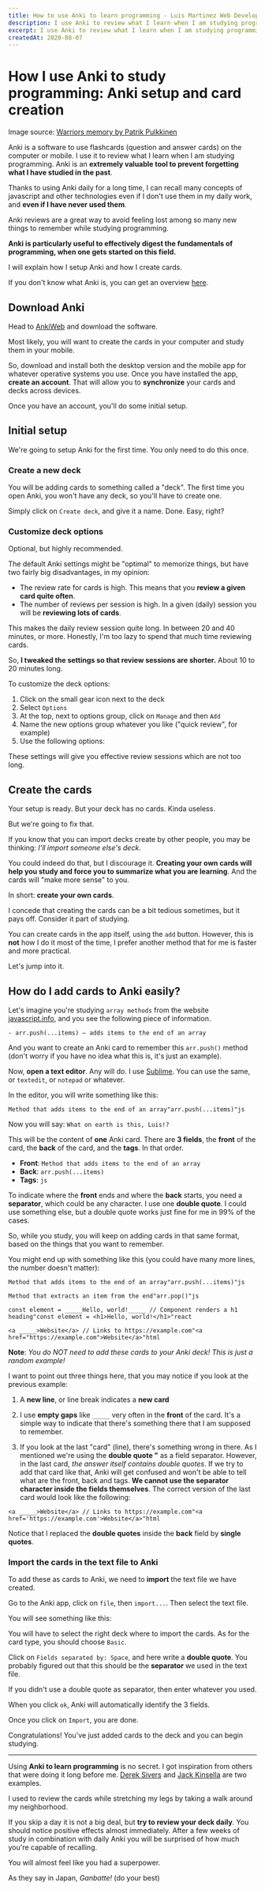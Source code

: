 ```yaml
---
title: How to use Anki to learn programming - Luis Martinez Web Developer
description: I use Anki to review what I learn when I am studying programming. Anki is an extremely valuable tool to prevent forgetting what I have studied in the past.
excerpt: I use Anki to review what I learn when I am studying programming. Anki is an extremely valuable tool to prevent forgetting what I have studied in the past.
createdAt: 2020-08-07
---
```


# How I use Anki to study programming: Anki setup and card creation

Image source: [Warriors memory by Patrik Pulkkinen](https://www.artstation.com/artwork/RYLwbA)

Anki is a software to use flashcards (question and answer cards) on the computer or mobile. I use it to review what I learn when I am studying programming. Anki is an **extremely valuable tool to prevent forgetting what I have studied in the past**.

Thanks to using Anki daily for a long time, I can recall many concepts of javascript and other technologies even if I don't use them in my daily work, and **even if I have never used them**.

Anki reviews are a great way to avoid feeling lost among so many new things to remember while studying programming.

**Anki is particularly useful to effectively digest the fundamentals of programming, when one gets started on this field.**

I will explain how I setup Anki and how I create cards.

If you don't know what Anki is, you can get an overview [here](https://docs.Ankiweb.net/#/getting-started).

## Download Anki

Head to [AnkiWeb](https://apps.Ankiweb.net/) and download the software.

Most likely, you will want to create the cards in your computer and study them in your mobile.

So, download and install both the desktop version and the mobile app for whatever operative systems you use. Once you have installed the app, **create an account**. That will allow you to **synchronize** your cards and decks across devices.

Once you have an account, you'll do some initial setup.

## Initial setup

We're going to setup Anki for the first time. You only need to do this once.

<youtube-video youtube-id="mr_RzKEExoY" timestamp="116" caption="Anki initial setup"></youtube-video>

### Create a new deck

You will be adding cards to something called a "deck". The first time you open Anki, you won't have any deck, so you'll have to create one.

Simply click on `Create deck`, and give it a name. Done. Easy, right?

### Customize deck options

Optional, but highly recommended.

The default Anki settings might be "optimal" to memorize things, but have two fairly big disadvantages, in my opinion:

- The review rate for cards is high. This means that you **review a given card quite often**.
- The number of reviews per session is high. In a given (daily) session you will be **reviewing lots of cards**.

This makes the daily review session quite long. In between 20 and 40 minutes, or more. Honestly, I'm too lazy to spend that much time reviewing cards.

So, **I tweaked the settings so that review sessions are shorter.** About 10 to 20 minutes long.

To customize the deck options:

1. Click on the small gear icon next to the deck
2. Select `Options`
3. At the top, next to options group, click on `Manage` and then `Add`
4. Name the new options group whatever you like ("quick review", for example)
5. Use the following options:

<base-img path="anki-newCards_kwkycn" alt="anki new cards"></base-img>

<base-img path="anki-reviews_huuatp" alt="anki reviews"></base-img>

These settings will give you effective review sessions which are not too long.

## Create the cards

Your setup is ready. But your deck has no cards. Kinda useless.

But we're going to fix that.

If you know that you can import decks create by other people, you may be thinking: _I'll import someone else's deck_.

You could indeed do that, but I discourage it. **Creating your own cards will help you study and force you to summarize what you are learning**. And the cards will "make more sense" to you.

In short: **create your own cards**.

I concede that creating the cards can be a bit tedious sometimes, but it pays off. Consider it part of studying.

You can create cards in the app itself, using the `add` button. However, this is **not** how I do it most of the time, I prefer another method that for me is faster and more practical.

Let's jump into it.

## How do I add cards to Anki easily?

<youtube-video youtube-id="mr_RzKEExoY" timestamp="318" caption="Create Anki cards easily"></youtube-video>

Let's imagine you're studying `array methods` from the website [javascript.info](https://javascript.info/), and you see the following piece of information.

```
- arr.push(...items) – adds items to the end of an array
```

And you want to create an Anki card to remember this `arr.push()` method (don't worry if you have no idea what this is, it's just an example).

Now, **open a text editor**. Any will do. I use [Sublime](https://www.sublimetext.com/). You can use the same, or `textedit`, or `notepad` or whatever.

In the editor, you will write something like this:

`Method that adds items to the end of an array"arr.push(...items)"js`

<base-img path="joseph-joestar_h3h3m7" alt="I know what you're gonna say next"></base-img>

Now you will say: `What on earth is this, Luis!?`

This will be the content of **one** Anki card. There are **3 fields**, the **front** of the card, the **back** of the card, and the **tags**. In that order.

- **Front**: `Method that adds items to the end of an array`
- **Back**: `arr.push(...items)`
- **Tags**: `js`

To indicate where the **front** ends and where the **back** starts, you need a **separator**, which could be any character. I use one **double quote**. I could use something else, but a double quote works just fine for me in 99% of the cases.

So, while you study, you will keep on adding cards in that same format, based on the things that you want to remember.

You might end up with something like this (you could have many more lines, the number doesn't matter):

```
Method that adds items to the end of an array"arr.push(...items)"js

Method that extracts an item from the end"arr.pop()"js

const element = _____Hello, world!_____ // Component renders a h1 heading"const element = <h1>Hello, world!</h1>"react

<a _____>Website</a> // Links to https://example.com"<a href="https://example.com">Website</a>"html
```

**Note**: _You do NOT need to add these cards to your Anki deck! This is just a random example!_

I want to point out three things here, that you may notice if you look at the previous example:

1. A **new line**, or line break indicates a **new card**

2. I use **empty gaps** like `_____` very often in the **front** of the card. It's a simple way to indicate that there's something there that I am supposed to remember.

3. If you look at the last "card" (line), there's something wrong in there. As I mentioned we're using the **double quote "** as a field separator. However, in the last card, _the answer itself contains double quotes_. If we try to add that card like that, Anki will get confused and won't be able to tell what are the front, back and tags. **We cannot use the separator character inside the fields themselves**. The correct version of the last card would look like the following:

```
<a _____>Website</a> // Links to https://example.com"<a href='https://example.com'>Website</a>"html
```

Notice that I replaced the **double quotes** inside the **back** field by **single quotes**.

### Import the cards in the text file to Anki

<youtube-video youtube-id="mr_RzKEExoY" timestamp="740" caption="How to import cards to Anki"></youtube-video>

To add these as cards to Anki, we need to **import** the text file we have created.

Go to the Anki app, click on `file`, then `import...`. Then select the text file.

You will see something like this:

<base-img path="anki-import-1_adzhki" alt="Anki import cards, step 1"></base-img>

You will have to select the right deck where to import the cards. As for the card type, you should choose `Basic`.

Click on `Fields separated by: Space`, and here write a **double quote**. You probably figured out that this should be the **separator** we used in the text file.

If you didn't use a double quote as separator, then enter whatever you used.

<base-img path="anki-import-3_eajqhn" alt="Anki import cards, step 2"></base-img>

When you click `ok`, Anki will automatically identify the 3 fields.

<base-img path="anki-import-4_qe5oqn" alt="Anki import cards, step 3"></base-img>

Once you click on `Import`, you are done.

Congratulations! You've just added cards to the deck and you can begin studying.

---

Using **Anki to learn programming** is no secret. I got inspiration from others that were doing it long before me. [Derek Sivers](https://sivers.org/srs) and [Jack Kinsella](https://www.jackkinsella.ie/articles/jAnki-method) are two examples.

I used to review the cards while stretching my legs by taking a walk around my neighborhood.

If you skip a day it is not a big deal, but **try to review your deck daily**. You should notice positive effects almost immediately. After a few weeks of study in combination with daily Anki you will be surprised of how much you're capable of recalling.

You will almost feel like you had a superpower.

As they say in Japan, _Ganbatte!_ (do your best)
